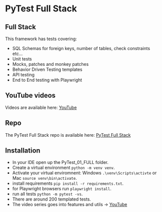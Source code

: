 # PyTest Full Stack

## Full Stack

This framework has tests covering:

- SQL Schemas for foreign keys, number of tables, check constraints etc...
- Unit tests
- Mocks, patches and monkey patches
- Behavior Driven Testing templates
- API testing
- End to End testing with Playwright

## YouTube videos

Videos are available here: [YouTube](https://www.youtube.com/playlist?list=PLsszRSbzjyvlrB6V5dacW6G8YrD_iW7oy) 

## Repo

The PyTest Full Stack repo is available here: [PyTest Full Stack](https://github.com/Python-Test-Engineer/PyTest-Full-Stack)

## Installation

- In your IDE open up the PyTest_01_FULL folder.
- Create a virtual environment `python -m venv venv`.
- Activate your virtual enviromnent: Windows `.\venv\Scripts\activte` or Mac `source venv\bin\activate`.
- install requirements `pip install -r requirements.txt`.
- for Playwright browsers run `playwright install`.
- run all tests `python -m pytest -vs`.
- There are around 200 templated tests.
- The video series goes into features and utils -> [YouTube](https://www.youtube.com/playlist?list=PLsszRSbzjyvlrB6V5dacW6G8YrD_iW7oy)


